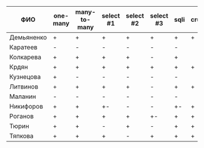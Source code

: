 | **ФИО**    | one-many | many-to-many | select #1 | select #2 | select #3 | sqli | crud | er_schema | deploy |
|------------|----------|--------------|-----------|-----------|-----------|------|------|-----------|--------|
| Демьяненко | +        | +            | +         | +         | +         | +    | +    | +         | +      |
| Каратеев   | -        | -            | -         | -         | -         | -    |      | +         |        |
| Колкарева  | +        | +            | +         | +         | -         | +    |      | +         |        |
| Крдян      | +        | +            | +         | +         | +         | +    | +    | +         | +      |
| Кузнецова  | +        | -            | -         | -         | -         | -    |      | +         |        |
| Литвинов   | +        | +            | +         | +         | -         | +    | +    | +         | +      |
| Маланин    | -        | -            | -         | -         | -         | -    |      | +         |        |
| Никифоров  | +        | +            | +-        | -         | -         | +-   | +    | +         |        |
| Роганов    | +        | +            | +         | +         | +-        | +    | +    | +         |        |
| Тюрин      | +        | +            | -         | +         | -         | +    | +    | +         |        |
| Тяпкова    | +        | +            | +         | -         | +         | +    | +    | +         | +      |
